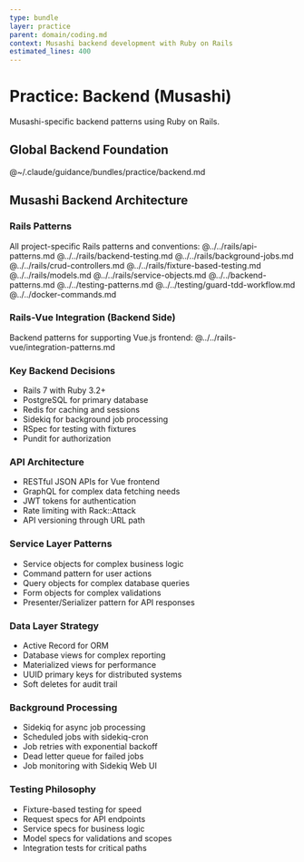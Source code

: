 ```yaml
---
type: bundle
layer: practice
parent: domain/coding.md
context: Musashi backend development with Ruby on Rails
estimated_lines: 400
---
```

# Practice: Backend (Musashi)

Musashi-specific backend patterns using Ruby on Rails.

## Global Backend Foundation
@~/.claude/guidance/bundles/practice/backend.md

## Musashi Backend Architecture

### Rails Patterns
All project-specific Rails patterns and conventions:
@../../rails/api-patterns.md
@../../rails/backend-testing.md
@../../rails/background-jobs.md
@../../rails/crud-controllers.md
@../../rails/fixture-based-testing.md
@../../rails/models.md
@../../rails/service-objects.md
@../../backend-patterns.md
@../../testing-patterns.md
@../../testing/guard-tdd-workflow.md
@../../docker-commands.md

### Rails-Vue Integration (Backend Side)
Backend patterns for supporting Vue.js frontend:
@../../rails-vue/integration-patterns.md

### Key Backend Decisions
- Rails 7 with Ruby 3.2+
- PostgreSQL for primary database
- Redis for caching and sessions
- Sidekiq for background job processing
- RSpec for testing with fixtures
- Pundit for authorization

### API Architecture
- RESTful JSON APIs for Vue frontend
- GraphQL for complex data fetching needs
- JWT tokens for authentication
- Rate limiting with Rack::Attack
- API versioning through URL path

### Service Layer Patterns
- Service objects for complex business logic
- Command pattern for user actions
- Query objects for complex database queries
- Form objects for complex validations
- Presenter/Serializer pattern for API responses

### Data Layer Strategy
- Active Record for ORM
- Database views for complex reporting
- Materialized views for performance
- UUID primary keys for distributed systems
- Soft deletes for audit trail

### Background Processing
- Sidekiq for async job processing
- Scheduled jobs with sidekiq-cron
- Job retries with exponential backoff
- Dead letter queue for failed jobs
- Job monitoring with Sidekiq Web UI

### Testing Philosophy
- Fixture-based testing for speed
- Request specs for API endpoints
- Service specs for business logic
- Model specs for validations and scopes
- Integration tests for critical paths